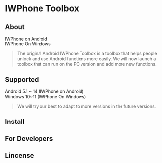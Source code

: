 # IWPhone Toolbox

## About
IWPhone on Android  
IWPhone On Windows
>The original Android IWPhone Toolbox is a toolbox that helps people unlock and use Android functions more easily. We will now launch a toolbox that can run on the PC version and add more new functions.

## Supported
Android 5.1 ~ 14 (IWPhone on Android)  
Windows 10~11 (IWPhone On Windows)
>We will try our best to adapt to more versions in the future versions.

## Install


## For Developers


## Lincense
